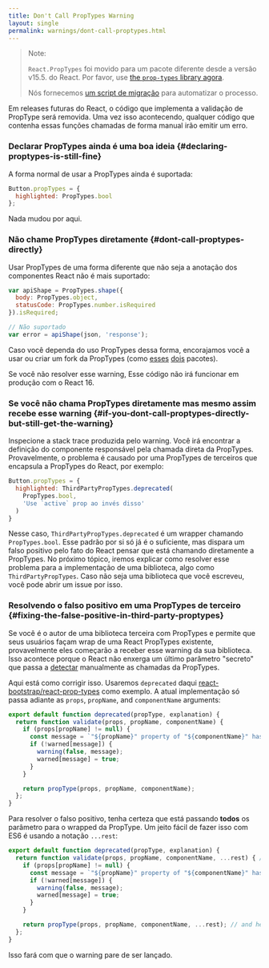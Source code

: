 ```yaml
---
title: Don't Call PropTypes Warning
layout: single
permalink: warnings/dont-call-proptypes.html
---
```


> Note:
>
> `React.PropTypes` foi movido para um pacote diferente desde a versão v15.5. do React. Por favor, use [the `prop-types` library agora](https://www.npmjs.com/package/prop-types).
>
>Nós fornecemos [um script de migração](/blog/2017/04/07/react-v15.5.0.html#migrating-from-react.proptypes) para automatizar o processo.

Em releases futuras do React, o código que implementa a validação de PropType será removida. Uma vez isso acontecendo, qualquer código que contenha essas funções chamadas de forma manual irão emitir um erro.  

### Declarar PropTypes ainda é uma boa ideia {#declaring-proptypes-is-still-fine}

A forma normal de usar a PropTypes ainda é suportada:

```javascript
Button.propTypes = {
  highlighted: PropTypes.bool
};
```

Nada mudou por aqui.

### Não chame PropTypes diretamente {#dont-call-proptypes-directly}

Usar PropTypes de uma forma diferente que não seja a anotação dos componentes React não é mais suportado:

```javascript
var apiShape = PropTypes.shape({
  body: PropTypes.object,
  statusCode: PropTypes.number.isRequired
}).isRequired;

// Não suportado
var error = apiShape(json, 'response');
```

Caso você dependa do uso  PropTypes dessa forma, encorajamos você a usar ou criar um fork da PropTypes (como [esses](https://github.com/aackerman/PropTypes) [dois](https://github.com/developit/proptypes) pacotes).

Se você não resolver esse  warning, Esse código não irá funcionar em produção com o React 16.

### Se você não chama PropTypes diretamente mas mesmo assim recebe esse warning {#if-you-dont-call-proptypes-directly-but-still-get-the-warning}

Inspecione a stack trace produzida pelo warning. Você irá encontrar a definição do componente responsável pela chamada direta da PropTypes. Provavelmente, o problema é causado por uma PropTypes de terceiros que encapsula a PropTypes do React, por exemplo:

```js
Button.propTypes = {
  highlighted: ThirdPartyPropTypes.deprecated(
    PropTypes.bool,
    'Use `active` prop ao invés disso'
  )
}
```

Nesse caso, `ThirdPartyPropTypes.deprecated` é um wrapper chamando `PropTypes.bool`. Esse padrão por si só já é o suficiente, mas dispara um falso positivo pelo fato do React pensar que está chamando diretamente a PropTypes. No próximo tópico, iremos explicar como resolver esse problema para a implementação de uma biblioteca, algo como `ThirdPartyPropTypes`. Caso não seja uma biblioteca que você escreveu, você pode abrir um issue por isso.

### Resolvendo o falso positivo em uma PropTypes de terceiro {#fixing-the-false-positive-in-third-party-proptypes}

Se você é o autor de uma biblioteca terceira com PropTypes e permite que seus usuários façam wrap de uma React PropTypes existente, provavelmente eles começarão a receber esse warning da sua biblioteca. Isso acontece porque o React não enxerga um último parâmetro "secreto" que passa a [detectar](https://github.com/facebook/react/pull/7132) manualmente as chamadas da PropTypes.

Aqui está como corrigir isso. Usaremos `deprecated` daqui [react-bootstrap/react-prop-types](https://github.com/react-bootstrap/react-prop-types/blob/0d1cd3a49a93e513325e3258b28a82ce7d38e690/src/deprecated.js) como exemplo. A atual implementação só passa adiante as `props`, `propName`, and `componentName` arguments:

```javascript
export default function deprecated(propType, explanation) {
  return function validate(props, propName, componentName) {
    if (props[propName] != null) {
      const message = `"${propName}" property of "${componentName}" has been deprecated.\n${explanation}`;
      if (!warned[message]) {
        warning(false, message);
        warned[message] = true;
      }
    }

    return propType(props, propName, componentName);
  };
}
```

Para resolver o falso positivo, tenha certeza que está passando **todos** os parâmetro para o wrapped da PropType. Um jeito fácil de fazer isso com ES6 é usando a notação `...rest`:

```javascript
export default function deprecated(propType, explanation) {
  return function validate(props, propName, componentName, ...rest) { // Note ...rest here
    if (props[propName] != null) {
      const message = `"${propName}" property of "${componentName}" has been deprecated.\n${explanation}`;
      if (!warned[message]) {
        warning(false, message);
        warned[message] = true;
      }
    }

    return propType(props, propName, componentName, ...rest); // and here
  };
}
```

Isso fará com que o warning pare de ser lançado.
